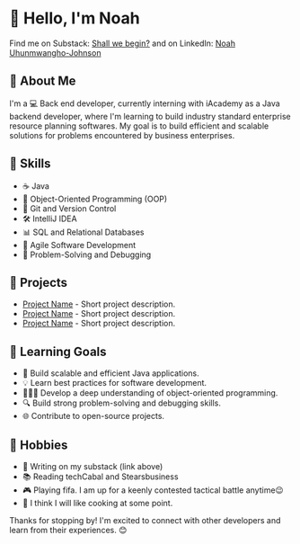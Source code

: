 
# 👋 Hello, I'm Noah 

Find me on Substack: [Shall we begin?](https://oneofakind.substack.com/?utm_source=substack&utm_medium=web&utm_campaign=substack_profile)
and on LinkedIn: [Noah Uhunmwangho-Johnson](https://www.linkedin.com/in/osaserenoahjohnson)

## 📝 About Me

I'm a 💻 Back end developer, currently interning with iAcademy as a Java backend developer, where I'm learning to build industry standard enterprise resource planning softwares. My goal is to build efficient and scalable solutions for problems encountered by business enterprises.

## 🔧 Skills

- ☕ Java
- 🎨 Object-Oriented Programming (OOP)
- 🌲 Git and Version Control
- 🛠️ IntelliJ IDEA
- 📊 SQL and Relational Databases
- 🚀 Agile Software Development
- 🔎 Problem-Solving and Debugging

## 🚀 Projects

- [Project Name](https://github.com/your-username/project-name) - Short project description.
- [Project Name](https://github.com/your-username/project-name) - Short project description.
- [Project Name](https://github.com/your-username/project-name) - Short project description.

## 🎯 Learning Goals

- 🌟 Build scalable and efficient Java applications.
- 💡 Learn best practices for software development.
- 🧑‍🤝‍🧑 Develop a deep understanding of object-oriented programming.
- 🔍 Build strong problem-solving and debugging skills.
- 🌐 Contribute to open-source projects.

## 🎉 Hobbies

- 📝 Writing on my substack (link above)
- 📚 Reading techCabal and Stearsbusiness
- 🎮 Playing fifa. I am up for a keenly contested tactical battle anytime😉
- 🍳 I think I will like cooking at some point.

Thanks for stopping by! I'm excited to connect with other developers and learn from their experiences. 😊
